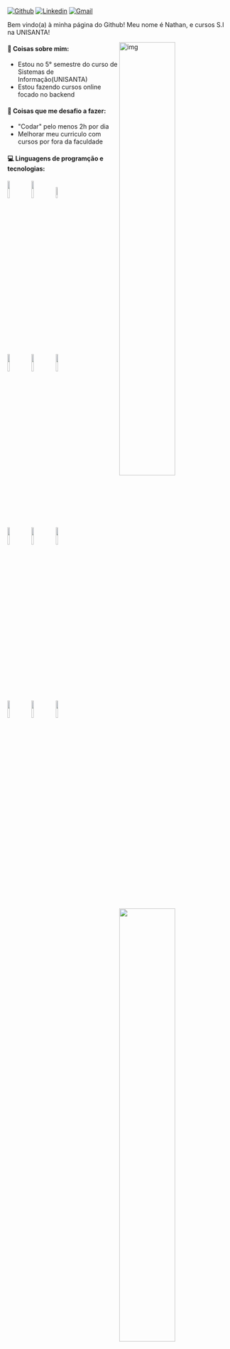 [![Github](https://img.shields.io/badge/-Github-000?style=flat&logo=Github&logoColor=white)](https://github.com/nathanfiorito)
[![Linkedin](https://img.shields.io/badge/-LinkedIn-blue?style=flat&logo=Linkedin&logoColor=white)](https://www.linkedin.com/in/nathanfiorito/)
[![Gmail](https://img.shields.io/badge/-Gmail-c14438?style=flat&logo=Gmail&logoColor=white)](mailto:contato@nathanfiorito.dev.br)

Bem vindo(a) à minha página do Github! Meu nome é Nathan, e cursos S.I na UNISANTA!  

<img align="right" alt="img" src="https://media.giphy.com/media/VTtANKl0beDFQRLDTh/giphy.gif" width="50%" height="auto" />


#### 🌱 Coisas sobre mim: 
- Estou no 5° semestre do curso de Sistemas de Informação(UNISANTA)
- Estou fazendo cursos online focado no backend 

#### :muscle: Coisas que me desafio a fazer:
- "Codar" pelo menos 2h por dia
- Melhorar meu curriculo com cursos por fora da faculdade

#### :computer: Linguagens de programção e tecnologias: 
<p>
	<img width="50%" align="right" src="https://github-readme-stats.vercel.app/api?username=nathanfiorito&show_icons=true&hide_border=true" />

<img width="10%" src="https://www.vectorlogo.zone/logos/nodejs/nodejs-icon.svg">
<img width="10%" src="https://www.vectorlogo.zone/logos/typescriptlang/typescriptlang-icon.svg">
<img width="8%" src="https://www.vectorlogo.zone/logos/nestjs/nestjs-icon.svg">
<br />
<img width="10%" src="https://cdn.worldvectorlogo.com/logos/c--4.svg">
<img width="10%" src="https://www.vectorlogo.zone/logos/python/python-icon.svg">
<img width="10%" src="https://www.vectorlogo.zone/logos/java/java-icon.svg">
<br />
<img width="10%" src="https://www.vectorlogo.zone/logos/php/php-horizontal.svg">
<img width="10%" src="https://www.vectorlogo.zone/logos/mysql/mysql-icon.svg">
<img width="10%" src="https://www.vectorlogo.zone/logos/angular/angular-icon.svg">
<br/>
<img width="10%" src="https://www.vectorlogo.zone/logos/reactjs/reactjs-icon.svg">
<img width="10%" src="https://www.vectorlogo.zone/logos/w3_html5/w3_html5-icon.svg">
<img width="10%" src="https://www.vectorlogo.zone/logos/netlifyapp_watercss/netlifyapp_watercss-ar21.svg">
</p>

